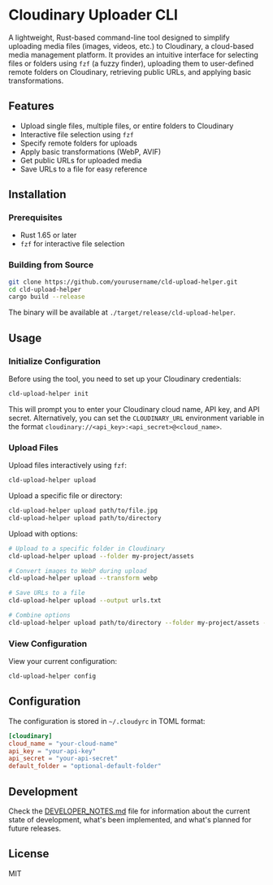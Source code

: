 # Cloudinary Uploader CLI

A lightweight, Rust-based command-line tool designed to simplify uploading media files (images, videos, etc.) to Cloudinary, a cloud-based media management platform. It provides an intuitive interface for selecting files or folders using `fzf` (a fuzzy finder), uploading them to user-defined remote folders on Cloudinary, retrieving public URLs, and applying basic transformations.

## Features

- Upload single files, multiple files, or entire folders to Cloudinary
- Interactive file selection using `fzf`
- Specify remote folders for uploads
- Apply basic transformations (WebP, AVIF)
- Get public URLs for uploaded media
- Save URLs to a file for easy reference

## Installation

### Prerequisites

- Rust 1.65 or later
- `fzf` for interactive file selection

### Building from Source

```bash
git clone https://github.com/yourusername/cld-upload-helper.git
cd cld-upload-helper
cargo build --release
```

The binary will be available at `./target/release/cld-upload-helper`.

## Usage

### Initialize Configuration

Before using the tool, you need to set up your Cloudinary credentials:

```bash
cld-upload-helper init
```

This will prompt you to enter your Cloudinary cloud name, API key, and API secret. Alternatively, you can set the `CLOUDINARY_URL` environment variable in the format `cloudinary://<api_key>:<api_secret>@<cloud_name>`.

### Upload Files

Upload files interactively using `fzf`:

```bash
cld-upload-helper upload
```

Upload a specific file or directory:

```bash
cld-upload-helper upload path/to/file.jpg
cld-upload-helper upload path/to/directory
```

Upload with options:

```bash
# Upload to a specific folder in Cloudinary
cld-upload-helper upload --folder my-project/assets

# Convert images to WebP during upload
cld-upload-helper upload --transform webp

# Save URLs to a file
cld-upload-helper upload --output urls.txt

# Combine options
cld-upload-helper upload path/to/directory --folder my-project/assets --transform webp --output urls.txt
```

### View Configuration

View your current configuration:

```bash
cld-upload-helper config
```

## Configuration

The configuration is stored in `~/.cloudyrc` in TOML format:

```toml
[cloudinary]
cloud_name = "your-cloud-name"
api_key = "your-api-key"
api_secret = "your-api-secret"
default_folder = "optional-default-folder"
```

## Development

Check the [DEVELOPER_NOTES.md](DEVELOPER_NOTES.md) file for information about the current state of development, what's been implemented, and what's planned for future releases.

## License

MIT
